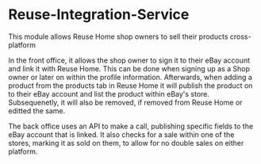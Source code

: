 # Reuse-Integration-Service
This module allows Reuse Home shop owners to sell their products cross-platform 

In the front office, it allows the shop owner to sign it to their eBay account and link it with Reuse Home. This can be done when signing up as a Shop owner or later on within the profile information. Afterwards, when adding a product from the products tab in Reuse Home it will publish the product on to their eBay account and list the product within eBay's store. Subsequenetly, it will also be removed, if removed from Reuse Home or editted the same. 

The back office uses an API to make a call, publishing specific fields to the eBay account that is linked. It also checks for a sale within one of the stores, marking it as sold on them, to allow for no double sales on either platform. 
